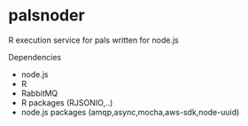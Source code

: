 palsnoder
=========

R execution service for pals written for node.js

Dependencies
* node.js
* R
* RabbitMQ
* R packages (RJSONIO,..)
* node.js packages (amqp,async,mocha,aws-sdk,node-uuid)
